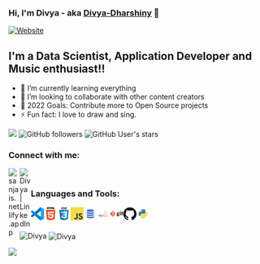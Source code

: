 ### Hi, I'm Divya - aka [Divya-Dharshiny][website] 👋

[![Website](https://img.shields.io/website?label=Divya&style=for-the-badge&url=https%3A%2F%2Fdivya-dharshini.netlify.app/)](https://divya-dharshini.netlify.app/)


## I'm a Data Scientist, Application Developer and Music enthusiast!!


- 🌱 I’m currently learning everything 
- 👯 I’m looking to collaborate with other content creators
- 🥅 2022 Goals: Contribute more to Open Source projects
- ⚡ Fun fact: I love to draw and sing.

<div>
    <img src="https://komarev.com/ghpvc/?username=Divya-Dharshiny">
    <img alt="GitHub followers" src="https://img.shields.io/github/followers/Divya-Dharshiny?style=social">
    <img alt="GitHub User's stars" src="https://img.shields.io/github/stars/Divya-Dharshiny?style=social">
</div>

### Connect with me:

[<img align="left" alt="sanjais.netlify.app" width="22px" src="https://www.freepnglogos.com/uploads/logo-website-png/logo-website-website-icon-with-png-and-vector-format-for-unlimited-22.png" />][website]
[<img align="left" alt="Divya | LinkedIn" width="22px" src="https://cdn.cdnlogo.com/logos/l/66/linkedin-icon.svg" />][linkedin]


<br />

### Languages and Tools:

[<img align="left" alt="Visual Studio Code" width="26px" src="https://raw.githubusercontent.com/github/explore/80688e429a7d4ef2fca1e82350fe8e3517d3494d/topics/visual-studio-code/visual-studio-code.png" />][VSCode]
[<img align="left" alt="HTML5" width="26px" src="https://raw.githubusercontent.com/github/explore/80688e429a7d4ef2fca1e82350fe8e3517d3494d/topics/html/html.png" />][HTML5]
[<img align="left" alt="CSS3" width="26px" src="https://raw.githubusercontent.com/github/explore/80688e429a7d4ef2fca1e82350fe8e3517d3494d/topics/css/css.png" />][CSS]
[<img align="left" alt="JavaScript" width="26px" src="https://raw.githubusercontent.com/github/explore/80688e429a7d4ef2fca1e82350fe8e3517d3494d/topics/javascript/javascript.png" />][JS]
[<img align="left" alt="SQL" width="26px" src="https://raw.githubusercontent.com/github/explore/80688e429a7d4ef2fca1e82350fe8e3517d3494d/topics/sql/sql.png" />][SQL]
[<img align="left" alt="MySQL" width="26px" src="https://raw.githubusercontent.com/github/explore/80688e429a7d4ef2fca1e82350fe8e3517d3494d/topics/mysql/mysql.png" />][MYSQL]
[<img align="left" alt="Git" width="26px" src="https://raw.githubusercontent.com/github/explore/80688e429a7d4ef2fca1e82350fe8e3517d3494d/topics/git/git.png" />][GIT]
[<img align="left" alt="GitHub" width="26px" src="https://raw.githubusercontent.com/github/explore/78df643247d429f6cc873026c0622819ad797942/topics/github/github.png" />][GITHUB]
[<img align="left" alt="Python" width="26px" src="https://raw.githubusercontent.com/github/explore/78df643247d429f6cc873026c0622819ad797942/topics/python/python.png" />][Python]



<br />
<br />


<p><img align="left" src="https://github-readme-stats.vercel.app/api/top-langs?username=Divya-Dharshiny&show_icons=true&locale=en&layout=compact" alt="Divya" /></p>

<p>&nbsp;<img align="center" height="165" src="https://github-readme-stats.vercel.app/api?username=Divya-Dharshiny&show_icons=true&locale=en" alt="Divya" /></p>

<img width="740" src = "https://github-profile-trophy.vercel.app/?username=Divya-Dharshiny&row=1">




[website]: https://divya-dharshini.netlify.app/
[linkedin]: https://www.linkedin.com/in/divyadharshini-k-6960bb248/
[VSCode]: https://code.visualstudio.com/
[HTML5]: https://en.wikipedia.org/wiki/HTML5
[CSS]: https://en.wikipedia.org/wiki/CSS
[JS]: https://en.wikipedia.org/wiki/JavaScript
[SQL]: https://en.wikipedia.org/wiki/SQL
[MYSQL]: https://www.mysql.com/
[GIT]: https://git-scm.com/
[GITHUB]: https://github.com/
[Python]: https://www.python.org/
